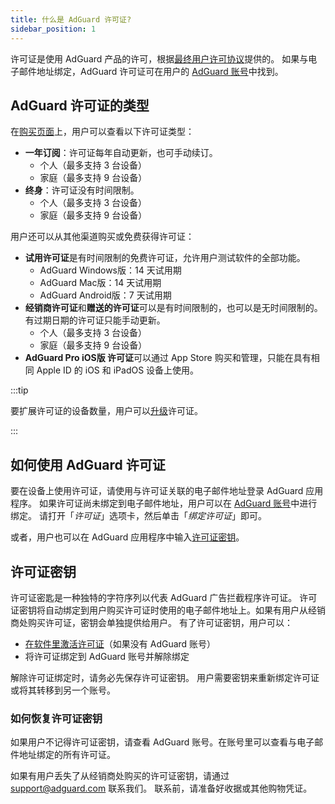 ```yaml
---
title: 什么是 AdGuard 许可证?
sidebar_position: 1
---
```


许可证是使用 AdGuard 产品的许可，根据[最终用户许可协议](https://adguard.com/eula.html)提供的。 如果与电子邮件地址绑定，AdGuard 许可证可在用户的 [AdGuard 账号](https://adguardaccount.com/)中找到。

## AdGuard 许可证的类型

在[购买页面](https://adguard.com/license.html)上，用户可以查看以下许可证类型：

- **一年订阅**：许可证每年自动更新，也可手动续订。
    - 个人（最多支持 3 台设备）
    - 家庭（最多支持 9 台设备）
- **终身**：许可证没有时间限制。
    - 个人（最多支持 3 台设备）
    - 家庭（最多支持 9 台设备）

用户还可以从其他渠道购买或免费获得许可证：

- **试用许可证**是有时间限制的免费许可证，允许用户测试软件的全部功能。
    - AdGuard Windows版：14 天试用期
    - AdGuard Mac版：14 天试用期
    - AdGuard Android版：7 天试用期
- **经销商许可证**和**赠送的许可证**可以是有时间限制的，也可以是无时间限制的。 有过期日期的许可证只能手动更新。
    - 个人（最多支持 3 台设备）
    - 家庭（最多支持 9 台设备）
- **AdGuard Pro iOS版 许可证**可以通过 App Store 购买和管理，只能在具有相同 Apple ID 的 iOS 和 iPadOS 设备上使用。

:::tip

要扩展许可证的设备数量，用户可以[升级](../payment-options/#upgrade)许可证。

:::

## 如何使用 AdGuard 许可证

要在设备上使用许可证，请使用与许可证关联的电子邮件地址登录 AdGuard 应用程序。 如果许可证尚未绑定到电子邮件地址，用户可以在 [AdGuard 账号](https://adguardaccount.com/)中进行绑定。 请打开「*许可证*」选项卡，然后单击「*绑定许可证*」即可。

或者，用户也可以在 AdGuard 应用程序中输入[许可证密钥](#license-key)。

## 许可证密钥

许可证密匙是一种独特的字符序列以代表 AdGuard 广告拦截程序许可证。 许可证密钥将自动绑定到用户购买许可证时使用的电子邮件地址上。如果有用户从经销商处购买许可证，密钥会单独提供给用户。 有了许可证密钥，用户可以：

- [在软件里激活许可证](../activation)（如果没有 AdGuard 账号）
- 将许可证绑定到 AdGuard 账号并解除绑定

解除许可证绑定时，请务必先保存许可证密钥。 用户需要密钥来重新绑定许可证或将其转移到另一个账号。

### 如何恢复许可证密钥

如果用户不记得许可证密钥，请查看 AdGuard 账号。在账号里可以查看与电子邮件地址绑定的所有许可证。

如果有用户丢失了从经销商处购买的许可证密钥，请通过 support@adguard.com 联系我们。 联系前，请准备好收据或其他购物凭证。
